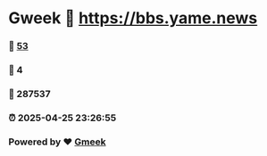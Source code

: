 # Gweek :link: https://bbs.yame.news 
### :page_facing_up: [53](https://bbs.yame.news/tag.html) 
### :speech_balloon: 4 
### :hibiscus: 287537 
### :alarm_clock: 2025-04-25 23:26:55 
### Powered by :heart: [Gmeek](https://github.com/Meekdai/Gmeek)
